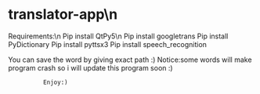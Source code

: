 # translator-app\n
Requirements:\n
      Pip install QtPy5\n
      Pip install googletrans
      Pip install PyDictionary
      Pip install pyttsx3
      Pip install speech_recognition
      
You can save the word by giving exact path :)
Notice:some words will make program crash so i will update this program soon :)
          
              Enjoy:)
